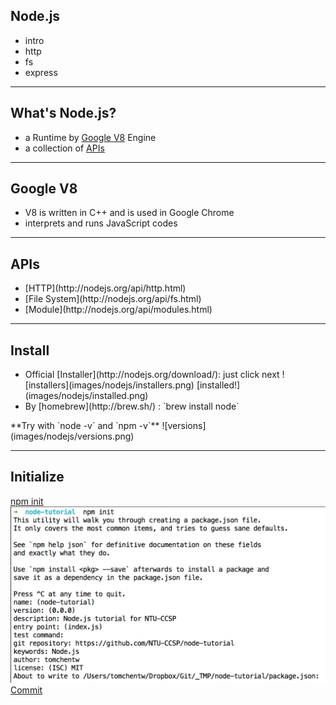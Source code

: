 Node.js
----------

* intro
* http
* fs
* express

---



What's Node.js?
---

* a Runtime by [Google V8](https://code.google.com/p/v8/) Engine
* a collection of [APIs](http://nodejs.org/api/)

---



Google V8
---

<ul>
  <li class="fragment">V8 is written in C++ and is used in Google Chrome</li>
  <li class="fragment">interprets and runs JavaScript codes</li>
</ul>

---



APIs
---

<ul>
  <li class="fragment">[HTTP](http://nodejs.org/api/http.html)</li>
  <li class="fragment">[File System](http://nodejs.org/api/fs.html)</li>
  <li class="fragment">[Module](http://nodejs.org/api/modules.html)</li>
</ul>

---



Install
---

<ul>
  <li>
    Official [Installer](http://nodejs.org/download/): just click next
    ![installers](images/nodejs/installers.png)
    [installed!](images/nodejs/installed.png)
  </li>
  <li class="fragment">By [homebrew](http://brew.sh/) : `brew install node`</li>
</ul>

<div class="fragment">
**Try with `node -v` and `npm -v`**
![versions](images/nodejs/versions.png)
</div>

---



Initialize
---

[npm init](https://www.npmjs.org/doc/cli/npm-init.html)
![init prompt](images/nodejs/init-prompt.png)
[Commit](https://github.com/NTU-CCSP/node-tutorial/commit/eab60abd009d14a47a86f5f279a65cf474df1085)


